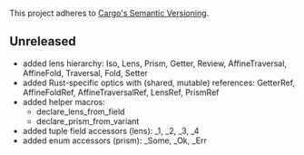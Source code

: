 This project adheres to [Cargo's Semantic Versioning](https://doc.rust-lang.org/cargo/reference/semver.html).

## Unreleased

- added lens hierarchy: Iso, Lens, Prism, Getter, Review, AffineTraversal, AffineFold, Traversal, Fold, Setter
- added Rust-specific optics with (shared, mutable) references: GetterRef, AffineFoldRef, AffineTraversalRef, LensRef, PrismRef
- added helper macros:
  - declare_lens_from_field
  - declare_prism_from_variant
- added tuple field accessors (lens): _1, _2, _3, _4
- added enum accessors (prism): _Some, _Ok, _Err